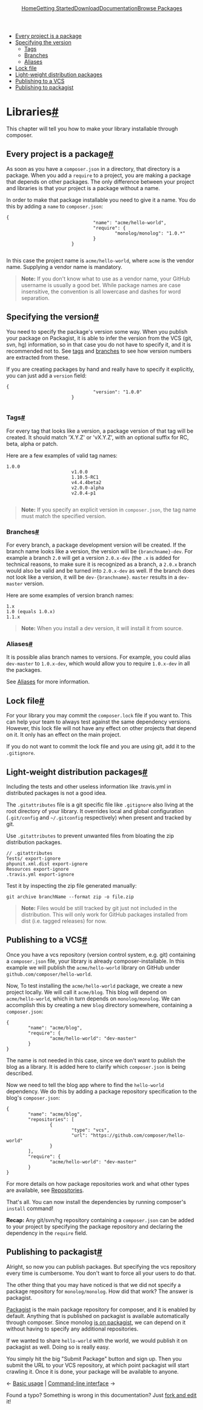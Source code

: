 <!DOCTYPE html>
<html class="no-js" lang="en">
	<head>
		<meta charset="utf-8">
		<meta http-equiv="X-UA-Compatible" content="IE=edge,chrome=1">
		<title>Composer</title>
		<meta name="description" content="Dependency Management for PHP">
		<meta name="viewport" content="width=device-width,initial-scale=1">
		<link rel="stylesheet" href="css/style.css">
		<script src="js/libs/modernizr-2.0.6.min.js"></script>
	</head>
	<body>
		<div id="container">
			<header>
				<a href="/">Home</a><a class="" href="00-intro.md">Getting Started</a><a class="" href="/download/">Download</a><a class="active" href="">Documentation</a><a class="last" href="http://packagist.org/">Browse Packages</a>
			</header>
			<div id="main" role="main">
				<ul class="toc">
					<li>
						<a href="#every-project-is-a-package">Every project is a package</a> 
					</li>
					<li>
						<a href="#specifying-the-version">Specifying the version</a> 
						<ul>
							<li>
								<a href="#tags">Tags</a> 
							</li>
							<li>
								<a href="#branches">Branches</a> 
							</li>
							<li>
								<a href="#aliases">Aliases</a> 
							</li>
						</ul>
					</li>
					<li>
						<a href="#lock-file">Lock file</a> 
					</li>
					<li>
						<a href="#light-weight-distribution-packages">Light-weight distribution packages</a> 
					</li>
					<li>
						<a href="#publishing-to-a-vcs">Publishing to a VCS</a> 
					</li>
					<li>
						<a href="#publishing-to-packagist">Publishing to packagist</a> 
					</li>
				</ul>
				<h1 id="libraries">Libraries<a href="#libraries" class="anchor">#</a></h1>
				<p>This chapter will tell you how to make your library installable through composer.</p>
				<h2 id="every-project-is-a-package">
					Every project is a package<a href="#every-project-is-a-package" class="anchor">#</a>
				</h2>
				<p>As soon as you have a <code>composer.json</code> in a directory, that directory is a
					package. When you add a <code>require</code> to a project, you are making a package that
					depends on other packages. The only difference between your project and
					libraries is that your project is a package without a name.</p>
				<p>In order to make that package installable you need to give it a name. You do
					this by adding a <code>name</code> to <code>composer.json</code>:</p>
				<pre><code>{
								"name": "acme/hello-world",
								"require": {
										"monolog/monolog": "1.0.*"
								}
						}
						</code></pre>
				<p>In this case the project name is <code>acme/hello-world</code>, where <code>acme</code> is the
					vendor name. Supplying a vendor name is mandatory.</p>
				<blockquote>
					<p><strong>Note:</strong> If you don't know what to use as a vendor name, your GitHub
						username is usually a good bet. While package names are case insensitive, the
						convention is all lowercase and dashes for word separation.</p>
				</blockquote>
				<h2 id="specifying-the-version">Specifying the version<a href="#specifying-the-version" class="anchor">#</a></h2>
				<p>You need to specify the package's version some way. When you publish your
					package on Packagist, it is able to infer the version from the VCS (git, svn,
					hg) information, so in that case you do not have to specify it, and it is
					recommended not to. See <a href="#tags">tags</a> and <a href="#branches">branches</a> to see how
					version numbers are extracted from these.</p>
				<p>If you are creating packages by hand and really have to specify it explicitly,
					you can just add a <code>version</code> field:</p>
				<pre><code>{
								"version": "1.0.0"
						}
						</code></pre>
				<h3 id="tags">Tags<a href="#tags" class="anchor">#</a></h3>
				<p>For every tag that looks like a version, a package version of that tag will be
					created. It should match 'X.Y.Z' or 'vX.Y.Z', with an optional suffix for RC,
					beta, alpha or patch.</p>
				<p>Here are a few examples of valid tag names:</p>
				<pre><code>1.0.0
						v1.0.0
						1.10.5-RC1
						v4.4.4beta2
						v2.0.0-alpha
						v2.0.4-p1
						</code></pre>
				<blockquote>
					<p><strong>Note:</strong> If you specify an explicit version in <code>composer.json</code>, the tag name must match the specified version.</p>
				</blockquote>
				<h3 id="branches">Branches<a href="#branches" class="anchor">#</a></h3>
				<p>For every branch, a package development version will be created. If the branch
					name looks like a version, the version will be <code>{branchname}-dev</code>. For example
					a branch <code>2.0</code> will get a version <code>2.0.x-dev</code> (the <code>.x</code> is added for technical
					reasons, to make sure it is recognized as a branch, a <code>2.0.x</code> branch would also
					be valid and be turned into <code>2.0.x-dev</code> as well. If the branch does not look
					like a version, it will be <code>dev-{branchname}</code>. <code>master</code> results in a
					<code>dev-master</code> version.</p>
				<p>Here are some examples of version branch names:</p>
				<pre><code>1.x
1.0 (equals 1.0.x)
1.1.x
</code></pre>
				<blockquote>
					<p><strong>Note:</strong> When you install a dev version, it will install it from source.</p>
				</blockquote>
				<h3 id="aliases">Aliases<a href="#aliases" class="anchor">#</a></h3>
				<p>It is possible alias branch names to versions. For example, you could alias
					<code>dev-master</code> to <code>1.0.x-dev</code>, which would allow you to require <code>1.0.x-dev</code> in all
					the packages.</p>
				<p>See <a href="articles/aliases.md">Aliases</a> for more information.</p>
				<h2 id="lock-file">Lock file<a href="#lock-file" class="anchor">#</a></h2>
				<p>For your library you may commit the <code>composer.lock</code> file if you want to. This
					can help your team to always test against the same dependency versions.
					However, this lock file will not have any effect on other projects that depend
					on it. It only has an effect on the main project.</p>
				<p>If you do not want to commit the lock file and you are using git, add it to
					the <code>.gitignore</code>.</p>
				<h2 id="light-weight-distribution-packages">Light-weight distribution packages<a href="#light-weight-distribution-packages" class="anchor">#</a></h2>
				<p>Including the tests and other useless information like .travis.yml in
					distributed packages is not a good idea.</p>
				<p>The <code>.gitattributes</code> file is a git specific file like <code>.gitignore</code> also living
					at the root directory of your library. It overrides local and global
					configuration (<code>.git/config</code> and <code>~/.gitconfig</code> respectively) when present and
					tracked by git.</p>
				<p>Use <code>.gitattributes</code> to prevent unwanted files from bloating the zip
					distribution packages.</p>
				<pre><code>// .gitattributes
Tests/ export-ignore
phpunit.xml.dist export-ignore
Resources export-ignore
.travis.yml export-ignore
</code></pre>
				<p>Test it by inspecting the zip file generated manually:</p>
				<pre><code>git archive branchName --format zip -o file.zip
</code></pre>
				<blockquote>
					<p><strong>Note:</strong> Files would be still tracked by git just not included in the
						distribution. This will only work for GitHub packages installed from
						dist (i.e. tagged releases) for now.</p>
				</blockquote>
				<h2 id="publishing-to-a-vcs">Publishing to a VCS<a href="#publishing-to-a-vcs" class="anchor">#</a></h2>
				<p>Once you have a vcs repository (version control system, e.g. git) containing a
					<code>composer.json</code> file, your library is already composer-installable. In this
					example we will publish the <code>acme/hello-world</code> library on GitHub under
					<code>github.com/composer/hello-world</code>.</p>
				<p>Now, To test installing the <code>acme/hello-world</code> package, we create a new
					project locally. We will call it <code>acme/blog</code>. This blog will depend on
					<code>acme/hello-world</code>, which in turn depends on <code>monolog/monolog</code>. We can
					accomplish this by creating a new <code>blog</code> directory somewhere, containing a
					<code>composer.json</code>:</p>
				<pre><code>{
		"name": "acme/blog",
		"require": {
				"acme/hello-world": "dev-master"
		}
}
</code></pre>
				<p>The name is not needed in this case, since we don't want to publish the blog
					as a library. It is added here to clarify which <code>composer.json</code> is being
					described.</p>
				<p>Now we need to tell the blog app where to find the <code>hello-world</code> dependency.
					We do this by adding a package repository specification to the blog's
					<code>composer.json</code>:</p>
				<pre><code>{
		"name": "acme/blog",
		"repositories": [
				{
						"type": "vcs",
						"url": "https://github.com/composer/hello-world"
				}
		],
		"require": {
				"acme/hello-world": "dev-master"
		}
}
</code></pre>
				<p>For more details on how package repositories work and what other types are
					available, see <a href="05-repositories.md">Repositories</a>.</p>
				<p>That's all. You can now install the dependencies by running composer's
					<code>install</code> command!</p>
				<p><strong>Recap:</strong> Any git/svn/hg repository containing a <code>composer.json</code> can be added
					to your project by specifying the package repository and declaring the
					dependency in the <code>require</code> field.</p>
				<h2 id="publishing-to-packagist">Publishing to packagist<a href="#publishing-to-packagist" class="anchor">#</a></h2>
				<p>Alright, so now you can publish packages. But specifying the vcs repository
					every time is cumbersome. You don't want to force all your users to do that.</p>
				<p>The other thing that you may have noticed is that we did not specify a package
					repository for <code>monolog/monolog</code>. How did that work? The answer is packagist.</p>
				<p><a href="http://packagist.org/">Packagist</a> is the main package repository for
					composer, and it is enabled by default. Anything that is published on
					packagist is available automatically through composer. Since monolog
					<a href="http://packagist.org/packages/monolog/monolog">is on packagist</a>, we can depend
					on it without having to specify any additional repositories.</p>
				<p>If we wanted to share <code>hello-world</code> with the world, we would publish it on
					packagist as well. Doing so is really easy.</p>
				<p>You simply hit the big "Submit Package" button and sign up. Then you submit
					the URL to your VCS repository, at which point packagist will start crawling
					it. Once it is done, your package will be available to anyone.</p>
				<p class="prev-next">&larr; <a href="01-basic-usage.md">Basic usage</a> |  <a href="03-cli.md">Command-line interface</a> &rarr;</p>
				<p class="fork-and-edit">
					Found a typo? Something is wrong in this documentation? Just <a href="http://github.com/composer/composer/edit/master02-libraries.md">fork and edit</a> it!
				</p>
			</div> 
			<footer></footer>
		</div>
	</body>
</html>